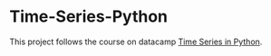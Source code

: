 # Time-Series-Python

This project follows the course on datacamp [Time Series in Python](https://campus.datacamp.com/courses/time-series-analysis-in-python/correlation-and-autocorrelation?ex=7).  

